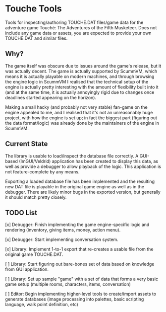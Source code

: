 # Touche Tools

Tools for inspecting/authoring TOUCHE.DAT files/game data 
for the adventure game Touché: The Adventures of the Fifth Musketeer. 
Does not include any game data or assets, you 
are expected to provide your own TOUCHE.DAT 
and similar files.

## Why?

The game itself was obscure due to issues around the game's release, 
but it was actually decent. The game is actually supported 
by ScummVM, which means it is actually playable on modern 
machines, and through browsing the engine logic in ScummVM 
I realised that the technical setup of the engine is actually 
pretty interesting with the amount of flexibility built 
into it (and at the same time, it is actually annoyingly rigid 
due to changes once deadlines started appearing on the horizon).

Making a small hacky (and probably not very stable) fan-game 
on the engine appealed to me, and I realised that it's not an 
unreasonably huge project, with how the engine is set up; in fact
the biggest part (figuring out the data format/logic) was already 
done by the maintainers of the engine in ScummVM.

## Current State

The library is usable to load/inspect the database file correctly. 
A GUI-based (ImGUI/Veldrid) application has been created to display
this data, as well as provide a debugger to allow playback
of the logic. This application is not feature-complete by any means.

Exporting a loaded database file has been implemented and the 
resulting new DAT file is playable in the original game engine
as well as in the debugger. There are likely minor bugs in the 
exported version, but generally it should match pretty closely.

## TODO List

[x] Debugger: Finish implementing the game engine-specific logic and 
rendering (inventory, giving items, money, action menu).

[x] Debugger: Start implementing conversation system.

[x] Library: Implement 1-to-1 export that re-creates a usable file
from the original game TOUCHE.DAT.

[ ] Library: Start figuring out bare-bones set of data based on
knowledge from GUI application.

[ ] Library: Set up sample "game" with a set of data that forms a very
basic game setup (multiple rooms, characters, items, conversation)

[ ] Editor: Begin implementing higher-level tools to create/import
assets to generate databases (image processing into palettes, 
basic scripting language, walk point definition, etc)